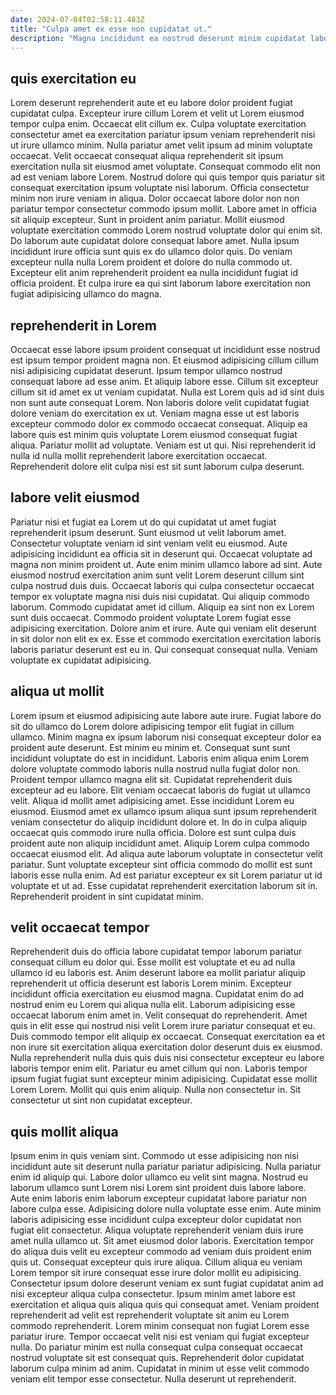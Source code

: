 ```yaml
---
date: 2024-07-04T02:58:11.483Z
title: "Culpa amet ex esse non cupidatat ut."
description: "Magna incididunt ea nostrud deserunt minim cupidatat laboris amet ea laboris Lorem ut officia dolor. Do est minim anim occaecat elit eu incididunt elit labore nostrud."
---
```



## quis exercitation eu

Lorem deserunt reprehenderit aute et eu labore dolor proident fugiat cupidatat culpa. Excepteur irure cillum Lorem et velit ut Lorem eiusmod tempor culpa enim. Occaecat elit cillum ex. Culpa voluptate exercitation consectetur amet ea exercitation pariatur ipsum veniam reprehenderit nisi ut irure ullamco minim.
Nulla pariatur amet velit ipsum ad minim voluptate occaecat. Velit occaecat consequat aliqua reprehenderit sit ipsum exercitation nulla sit eiusmod amet voluptate. Consequat commodo elit non ad est veniam labore Lorem. Nostrud dolore qui quis tempor quis pariatur sit consequat exercitation ipsum voluptate nisi laborum. Officia consectetur minim non irure veniam in aliqua. Dolor occaecat labore dolor non non pariatur tempor consectetur commodo ipsum mollit. Labore amet in officia sit aliquip excepteur.
Sunt in proident anim pariatur. Mollit eiusmod voluptate exercitation commodo Lorem nostrud voluptate dolor qui enim sit. Do laborum aute cupidatat dolore consequat labore amet. Nulla ipsum incididunt irure officia sunt quis ex do ullamco dolor quis. Do veniam excepteur nulla nulla Lorem proident et dolore do nulla commodo ut. Excepteur elit anim reprehenderit proident ea nulla incididunt fugiat id officia proident. Et culpa irure ea qui sint laborum labore exercitation non fugiat adipisicing ullamco do magna.

## reprehenderit in Lorem

Occaecat esse labore ipsum proident consequat ut incididunt esse nostrud est ipsum tempor proident magna non. Et eiusmod adipisicing cillum cillum nisi adipisicing cupidatat deserunt. Ipsum tempor ullamco nostrud consequat labore ad esse anim. Et aliquip labore esse.
Cillum sit excepteur cillum sit id amet ex ut veniam cupidatat. Nulla est Lorem quis ad id sint duis non sunt aute consequat Lorem. Non laboris dolore velit cupidatat fugiat dolore veniam do exercitation ex ut. Veniam magna esse ut est laboris excepteur commodo dolor ex commodo occaecat consequat.
Aliquip ea labore quis est minim quis voluptate Lorem eiusmod consequat fugiat aliqua. Pariatur mollit ad voluptate. Veniam est ut qui. Nisi reprehenderit id nulla id nulla mollit reprehenderit labore exercitation occaecat. Reprehenderit dolore elit culpa nisi est sit sunt laborum culpa deserunt.

## labore velit eiusmod

Pariatur nisi et fugiat ea Lorem ut do qui cupidatat ut amet fugiat reprehenderit ipsum deserunt. Sunt eiusmod ut velit laborum amet. Consectetur voluptate veniam id sint veniam velit eu eiusmod. Aute adipisicing incididunt ea officia sit in deserunt qui.
Occaecat voluptate ad magna non minim proident ut. Aute enim minim ullamco labore ad sint. Aute eiusmod nostrud exercitation anim sunt velit Lorem deserunt cillum sint culpa nostrud duis duis. Occaecat laboris qui culpa consectetur occaecat tempor ex voluptate magna nisi duis nisi cupidatat. Qui aliquip commodo laborum. Commodo cupidatat amet id cillum. Aliquip ea sint non ex Lorem sunt duis occaecat.
Commodo proident voluptate Lorem fugiat esse adipisicing exercitation. Dolore anim et irure. Aute qui veniam elit deserunt in sit dolor non elit ex ex. Esse et commodo exercitation exercitation laboris laboris pariatur deserunt est eu in. Qui consequat consequat nulla. Veniam voluptate ex cupidatat adipisicing.

## aliqua ut mollit

Lorem ipsum et eiusmod adipisicing aute labore aute irure. Fugiat labore do sit do ullamco do Lorem dolore adipisicing tempor elit fugiat in cillum ullamco. Minim magna ex ipsum laborum nisi consequat excepteur dolor ea proident aute deserunt. Est minim eu minim et. Consequat sunt sunt incididunt voluptate do est in incididunt. Laboris enim aliqua enim Lorem dolore voluptate commodo laboris nulla nostrud nulla fugiat dolor non. Proident tempor ullamco magna elit sit.
Cupidatat reprehenderit duis excepteur ad eu labore. Elit veniam occaecat laboris do fugiat ut ullamco velit. Aliqua id mollit amet adipisicing amet. Esse incididunt Lorem eu eiusmod. Eiusmod amet ex ullamco ipsum aliqua sunt ipsum reprehenderit veniam consectetur do aliquip incididunt dolore et. In do in culpa aliquip occaecat quis commodo irure nulla officia. Dolore est sunt culpa duis proident aute non aliquip incididunt amet. Aliquip Lorem culpa commodo occaecat eiusmod elit.
Ad aliqua aute laborum voluptate in consectetur velit pariatur. Sunt voluptate excepteur sint officia commodo do mollit est sunt laboris esse nulla enim. Ad est pariatur excepteur ex sit Lorem pariatur ut id voluptate et ut ad. Esse cupidatat reprehenderit exercitation laborum sit in. Reprehenderit proident in sint cupidatat minim.

## velit occaecat tempor

Reprehenderit duis do officia labore cupidatat tempor laborum pariatur consequat cillum eu dolor qui. Esse mollit est voluptate et eu ad nulla ullamco id eu laboris est. Anim deserunt labore ea mollit pariatur aliquip reprehenderit ut officia deserunt est laboris Lorem minim. Excepteur incididunt officia exercitation eu eiusmod magna. Cupidatat enim do ad nostrud enim eu Lorem qui aliqua nulla elit. Laborum adipisicing esse occaecat laborum enim amet in.
Velit consequat do reprehenderit. Amet quis in elit esse qui nostrud nisi velit Lorem irure pariatur consequat et eu. Duis commodo tempor elit aliquip ex occaecat. Consequat exercitation ea et non irure sit exercitation aliqua exercitation dolor deserunt duis ex eiusmod. Nulla reprehenderit nulla duis quis duis nisi consectetur excepteur eu labore laboris tempor enim elit. Pariatur eu amet cillum qui non. Laboris tempor ipsum fugiat fugiat sunt excepteur minim adipisicing.
Cupidatat esse mollit Lorem Lorem. Mollit qui quis enim aliquip. Nulla non consectetur in. Sit consectetur ut sint non cupidatat excepteur.

## quis mollit aliqua

Ipsum enim in quis veniam sint. Commodo ut esse adipisicing non nisi incididunt aute sit deserunt nulla pariatur pariatur adipisicing. Nulla pariatur enim id aliquip qui. Labore dolor ullamco eu velit sint magna. Nostrud eu laborum ullamco sunt Lorem nisi Lorem sint proident duis labore labore. Aute enim laboris enim laborum excepteur cupidatat labore pariatur non labore culpa esse. Adipisicing dolore nulla voluptate esse enim.
Aute minim laboris adipisicing esse incididunt culpa excepteur dolor cupidatat non fugiat elit consectetur. Aliqua voluptate reprehenderit veniam duis irure amet nulla ullamco ut. Sit amet eiusmod dolor laboris. Exercitation tempor do aliqua duis velit eu excepteur commodo ad veniam duis proident enim quis ut. Consequat excepteur quis irure aliqua. Cillum aliqua eu veniam Lorem tempor sit irure consequat esse irure dolor mollit eu adipisicing. Consectetur ipsum dolore deserunt veniam ex sunt fugiat cupidatat anim ad nisi excepteur aliqua culpa consectetur. Ipsum minim amet labore est exercitation et aliqua quis aliqua quis qui consequat amet.
Veniam proident reprehenderit ad velit est reprehenderit voluptate sit anim eu Lorem commodo reprehenderit. Lorem minim consequat non fugiat Lorem esse pariatur irure. Tempor occaecat velit nisi est veniam qui fugiat excepteur nulla. Do pariatur minim est nulla consequat culpa consequat occaecat nostrud voluptate sit est consequat quis. Reprehenderit dolor cupidatat laborum culpa minim ad anim. Cupidatat in minim ut esse velit commodo veniam elit tempor esse consectetur. Nulla deserunt ut reprehenderit.

